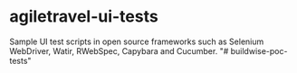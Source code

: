 # agiletravel-ui-tests

Sample UI test scripts in open source frameworks such as Selenium WebDriver, Watir, RWebSpec, Capybara and Cucumber.
"# buildwise-poc-tests" 
